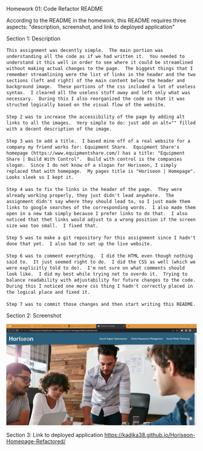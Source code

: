 Homework 01: Code Refactor
README

According to the README in the homework, this README requires three aspects: "description, screenshot, and link to deployed application"



Section 1: Description

    This assignment was decently simple.  The main portion was understanding all the code as if we had written it.  You needed to understand it this well in order to see where it could be streamlined without making actual changes to the page.  The biggest things that I remember streamlining were the list of links in the header and the two sections (left and right) of the main content below the header and background image.  These portions of the css included a lot of useless syntax.  I cleared all the useless stuff away and left only what was necessary.  During this I also reorganized the code so that it was structed logically based on the visual flow of the website.
    
    Step 2 was to increase the accessibility of the page by adding alt links to all the images.  Very simple to do: just add an alt="" filled with a decent description of the image.

    Step 3 was to add a title.  I based mine off of a real website for a company my friend works for: Equipment Share.  Equipment Share's homepage (https://www.equipmentshare.com/) has a title: "Equipment Share | Build With Control".  Build with control is the companies slogan.  Since I do not know of a slogan for Horiseon, I simply replaced that with homepage.  My pages title is "Horiseon | Homepage".  Looks sleek so I kept it.

    Step 4 was to fix the links in the header of the page.  They were already working properly, they just didn't lead anywhere.  The assignment didn't say where they should lead to, so I just made them links to google searches of the corresponding words.  I also made them open in a new tab simply because I prefer links to do that.  I also noticed that thet links would adjust to a wrong position if the screen size was too small.  I fixed that.

    Step 5 was to make a git repository for this assignment since I hadn't done that yet.  I also had to set up the live website.

    Step 6 was to comment everything.  I did the HTML even though nothing said to.  It just seemed right to do.  I did the CSS as well (which we were explicitly told to do).  I'm not sure on what comments should look like.  I did my best while trying not to overdo it.  Trying to balance readability with adjustability for future changes to the code.  During this I noticed one more css thing I hadn't correctly placed in the logical place and fixed it.

    Step 7 was to commit those changes and then start writing this README.



Section 2: Screenshot

![Screenshot of Website](assets\images\Screenshot-of-website.jpg)



Section 3: Link to deployed application
    https://kadika38.github.io/Horiseon-Homepage-Refactored/